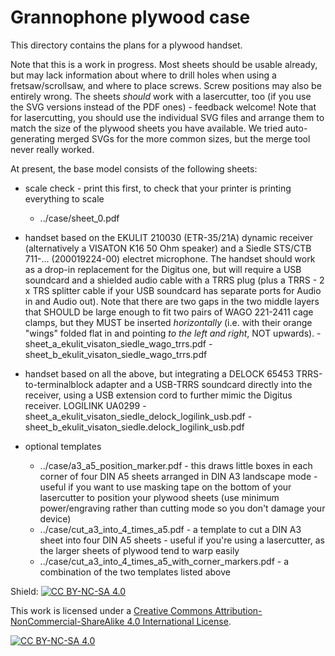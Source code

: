 # Grannophone plywood case

This directory contains the plans for a plywood handset.

Note that this is a work in progress. Most sheets should be usable already, but may lack information about where to drill holes when using a fretsaw/scrollsaw, and where to place screws. Screw positions may also be entirely wrong.
The sheets *should* work with a lasercutter, too (if you use the SVG versions instead of the PDF ones) - feedback welcome!
Note that for lasercutting, you should use the individual SVG files and arrange them to match the size of the plywood sheets you have available. We tried auto-generating merged SVGs for the more common sizes, but the merge tool never really worked.

At present, the base model consists of the following sheets:

- scale check - print this first, to check that your printer is printing everything to scale
	- ../case/sheet_0.pdf

- handset based on the EKULIT 210030 (ETR-35/21A) dynamic receiver (alternatively a VISATON K16 50 Ohm speaker) and a Siedle STS/CTB 711-... (200019224-00) electret microphone. The handset should work as a drop-in replacement for the Digitus one, but will require a USB soundcard and a shielded audio cable with a TRRS plug (plus a TRRS - 2 x TRS splitter cable if your USB soundcard has separate ports for Audio in and Audio out). Note that there are two gaps in the two middle layers that SHOULD be large enough to fit two pairs of WAGO 221-2411 cage clamps, but they MUST be inserted *horizontally* (i.e. with their orange "wings" folded flat in and pointing *to the left and right*, NOT upwards).
        - sheet_a_ekulit_visaton_siedle_wago_trrs.pdf
        - sheet_b_ekulit_visaton_siedle_wago_trrs.pdf

- handset based on all the above, but integrating a DELOCK 65453 TRRS-to-terminalblock adapter and a USB-TRRS soundcard directly into the receiver, using a USB extension cord to further mimic the Digitus receiver.
LOGILINK UA0299
        - sheet_a_ekulit_visaton_siedle_delock_logilink_usb.pdf
        - sheet_b_ekulit_visaton_siedle.delock_logilink_usb.pdf

- optional templates
	- ../case/a3_a5_position_marker.pdf - this draws little boxes in each corner of four DIN A5 sheets arranged in DIN A3 landscape mode - useful if you want to use masking tape on the bottom of your lasercutter to position your plywood sheets (use minimum power/engraving rather than cutting mode so you don't damage your device)
	- ../case/cut_a3_into_4_times_a5.pdf - a template to cut a DIN A3 sheet into four DIN A5 sheets - useful if you're using a lasercutter, as the larger sheets of plywood tend to warp easily
	- ../case/cut_a3_into_4_times_a5_with_corner_markers.pdf - a combination of the two templates listed above

Shield: [![CC BY-NC-SA 4.0][cc-by-nc-sa-shield]][cc-by-nc-sa]

This work is licensed under a
[Creative Commons Attribution-NonCommercial-ShareAlike 4.0 International License][cc-by-nc-sa].

[![CC BY-NC-SA 4.0][cc-by-nc-sa-image]][cc-by-nc-sa]

[cc-by-nc-sa]: http://creativecommons.org/licenses/by-nc-sa/4.0/
[cc-by-nc-sa-image]: https://licensebuttons.net/l/by-nc-sa/4.0/88x31.png
[cc-by-nc-sa-shield]: https://img.shields.io/badge/License-CC%20BY--NC--SA%204.0-lightgrey.svg
